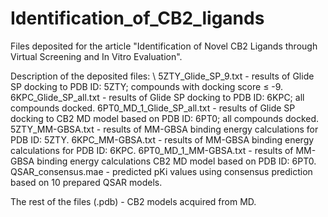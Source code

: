 # Identification_of_CB2_ligands
Files deposited for the article "Identification of Novel CB2 Ligands through Virtual Screening and In Vitro Evaluation".

Description of the deposited files: \\
5ZTY_Glide_SP_9.txt - results of Glide SP docking to PDB ID: 5ZTY; compounds with docking score ≤ -9.
6KPC_Glide_SP_all.txt - results of Glide SP docking to PDB ID: 6KPC; all compounds docked.
6PT0_MD_1_Glide_SP_all.txt - results of Glide SP docking to CB2 MD model based on PDB ID: 6PT0; all compounds docked.
5ZTY_MM-GBSA.txt - results of MM-GBSA binding energy calculations for PDB ID: 5ZTY.
6KPC_MM-GBSA.txt - results of MM-GBSA binding energy calculations for PDB ID: 6KPC.
6PT0_MD_1_MM-GBSA.txt - results of MM-GBSA binding energy calculations CB2 MD model based on PDB ID: 6PT0.
QSAR_consensus.mae - predicted pKi values using consensus prediction based on 10 prepared QSAR models.

The rest of the files (.pdb) - CB2 models acquired from MD.
